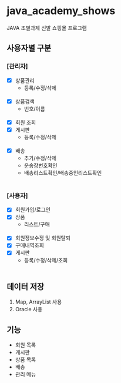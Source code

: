 # java_academy_shows
JAVA 조별과제 신발 쇼핑몰 프로그램<br/>

## 사용자별 구분<br/>
### [관리자]
- [x] 상품관리
    * 등록/수정/삭제<br/><br/>
- [x] 상품검색
    * 번호/이름<br/><br/>
- [x] 회원 조회
- [x] 게시판
    * 등록/수정/삭제<br/><br/>
- [x] 배송
    * 추가/수정/삭제
    * 운송장번호확인
    * 배송리스트확인/배송중인리스트확인<br/><br/>

### [사용자]
- [x] 회원가입/로그인
- [x] 상품
    * 리스트/구매<br/><br/>
- [x] 회원정보수정 및 회원탈퇴
- [x] 구매내역조회
- [x] 게시판
    * 등록/수정/삭제/조회<br/><br/>

## 데이터 저장
1. Map, ArrayList 사용
2. Oracle 사용

## 기능
* 회원 목록
* 게시판
* 상품 목록
* 배송
* 관리 메뉴
